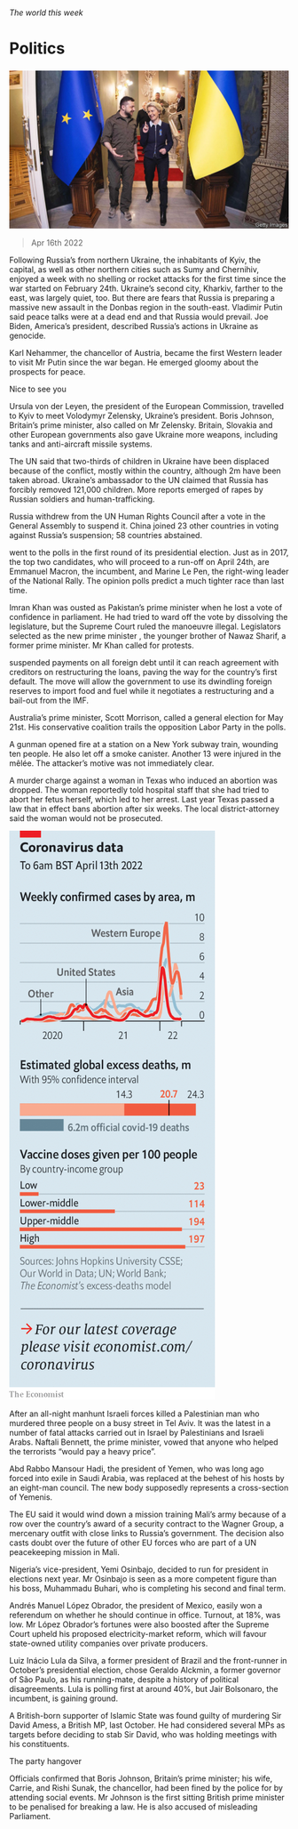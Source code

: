 ###### The world this week

# Politics 

#####  

![image](images/20220416_WWP001_0.jpg) 

> Apr 16th 2022 

Following Russia’s  from northern Ukraine, the inhabitants of Kyiv, the capital, as well as other northern cities such as Sumy and Chernihiv, enjoyed a week with no shelling or rocket attacks for the first time since the war started on February 24th. Ukraine’s second city, Kharkiv, farther to the east, was largely quiet, too. But there are fears that Russia is preparing a massive new assault in the Donbas region in the south-east. Vladimir Putin said peace talks were at a dead end and that Russia would prevail. Joe Biden, America’s president, described Russia’s actions in Ukraine as genocide.


Karl Nehammer, the chancellor of Austria, became the first Western leader to visit Mr Putin since the war began. He emerged gloomy about the prospects for peace.

Nice to see you

Ursula von der Leyen, the president of the European Commission, travelled to Kyiv to meet Volodymyr Zelensky, Ukraine’s president. Boris Johnson, Britain’s prime minister, also called on Mr Zelensky. Britain, Slovakia and other European governments also gave Ukraine more weapons, including tanks and anti-aircraft missile systems.

The UN said that two-thirds of children in Ukraine have been displaced because of the conflict, mostly within the country, although 2m have been taken abroad. Ukraine’s ambassador to the UN claimed that Russia has forcibly removed 121,000 children. More reports emerged of rapes by Russian soldiers and human-trafficking.

Russia withdrew from the UN Human Rights Council after a vote in the General Assembly to suspend it. China joined 23 other countries in voting against Russia’s suspension; 58 countries abstained.

 went to the polls in the first round of its presidential election. Just as in 2017, the top two candidates, who will proceed to a run-off on April 24th, are Emmanuel Macron, the incumbent, and Marine Le Pen, the right-wing leader of the National Rally. The opinion polls predict a much tighter race than last time.

Imran Khan was ousted as  Pakistan’s prime minister when he lost a vote of confidence in parliament. He had tried to ward off the vote by dissolving the legislature, but the Supreme Court ruled the manoeuvre illegal. Legislators selected as the new prime minister , the younger brother of Nawaz Sharif, a former prime minister. Mr Khan called for protests.

 suspended payments on all foreign debt until it can reach agreement with creditors on restructuring the loans, paving the way for the country’s first default. The move will allow the government to use its dwindling foreign reserves to import food and fuel while it negotiates a restructuring and a bail-out from the IMF.

Australia’s prime minister, Scott Morrison, called a general election for May 21st. His conservative coalition trails the opposition Labor Party in the polls.

A gunman opened fire at a station on a New York subway train, wounding ten people. He also let off a smoke canister. Another 13 were injured in the mêlée. The attacker’s motive was not immediately clear.

A murder charge against a woman in Texas who induced an abortion was dropped. The woman reportedly told hospital staff that she had tried to abort her fetus herself, which led to her arrest. Last year Texas passed a law that in effect bans abortion after six weeks. The local district-attorney said the woman would not be prosecuted.

![image](images/20220416_WWC104.png) 


After an all-night manhunt Israeli forces killed a Palestinian man who murdered three people on a busy street in Tel Aviv. It was the latest in a number of fatal attacks carried out in Israel by Palestinians and Israeli Arabs. Naftali Bennett, the prime minister, vowed that anyone who helped the terrorists “would pay a heavy price”.

Abd Rabbo Mansour Hadi, the president of Yemen, who was long ago forced into exile in Saudi Arabia, was replaced at the behest of his hosts by an eight-man council. The new body supposedly represents a cross-section of Yemenis.

The EU said it would wind down a mission training Mali’s army because of a row over the country’s award of a security contract to the Wagner Group, a mercenary outfit with close links to Russia’s government. The decision also casts doubt over the future of other EU forces who are part of a UN peacekeeping mission in Mali.

Nigeria’s vice-president, Yemi Osinbajo, decided to run for president in elections next year. Mr Osinbajo is seen as a more competent figure than his boss, Muhammadu Buhari, who is completing his second and final term.

Andrés Manuel López Obrador, the president of Mexico, easily won a referendum on whether he should continue in office. Turnout, at 18%, was low. Mr López Obrador’s fortunes were also boosted after the Supreme Court upheld his proposed electricity-market reform, which will favour state-owned utility companies over private producers.

Luiz Inácio Lula da Silva, a former president of Brazil and the front-runner in October’s presidential election, chose Geraldo Alckmin, a former governor of São Paulo, as his running-mate, despite a history of political disagreements. Lula is polling first at around 40%, but Jair Bolsonaro, the incumbent, is gaining ground.

A British-born supporter of Islamic State was found guilty of murdering Sir David Amess, a British MP, last October. He had considered several MPs as targets before deciding to stab Sir David, who was holding meetings with his constituents.

The party hangover

Officials confirmed that Boris Johnson, Britain’s prime minister; his wife, Carrie, and Rishi Sunak, the chancellor, had been fined by the police for  by attending social events. Mr Johnson is the first sitting British prime minister to be penalised for breaking a law. He is also accused of misleading Parliament.

